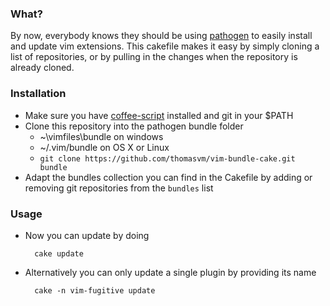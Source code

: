 ### What?
By now, everybody knows they should be using [pathogen](https://github.com/tpope/vim-pathogen) 
to easily install and update vim extensions. This cakefile makes it easy by simply cloning a list
of repositories, or by pulling in the changes when the repository is already cloned.

### Installation

* Make sure you have [coffee-script](http://coffeescript.org/) installed and git in your $PATH
* Clone this repository into the pathogen bundle folder
	* ~\vimfiles\bundle on windows
	* ~/.vim/bundle on OS X or Linux
	* `git clone https://github.com/thomasvm/vim-bundle-cake.git bundle`
* Adapt the bundles collection you can find in the Cakefile	by adding or removing
  git repositories from the `bundles` list

### Usage  
* Now you can update by doing

		cake update

* Alternatively you can only update a single plugin by providing its name

		cake -n vim-fugitive update
